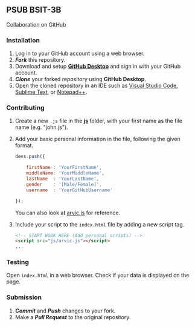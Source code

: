 ## PSUB BSIT-3B
Collaboration on GitHub

### Installation
1. Log in to your GitHub account using a web browser.
2. ***Fork*** this repository.
3. Download and setup [**GitHub Desktop**](https://desktop.github.com/) and sign in with your GitHub account.
4. ***Clone*** your forked repository using **GitHub Desktop**.
5. Open the cloned repository in an IDE such as
   [Visual Studio Code](https://code.visualstudio.com),
   [Sublime Text](https://www.sublimetext.com),
   or [Notepad++](https://notepad-plus-plus.org/downloads).

### Contributing
1. Create a new `.js` file in the [**js**](js) folder, with your first name as the file name (e.g. "john.js").
2. Add your basic personal information in the file, following the given format.

    ```javascript
    devs.push({
    
        firstName : 'YourFirstName',
        middleName: 'YourMiddleName',
        lastName  : 'YourLastName',
        gender    : '[Male/Female]',
        username  : 'YourGitHubUsername'
    
    });
    ```
   
    You can also look at [arvic.js](js/arvic.js) for reference.


3. Include your script to the `index.html` file by adding a new script tag.

    ```html
    <!-- START WORK HERE (Add personal scripts) -->
    <script src="js/arvic.js"></script>
    ...
    ```

### Testing
Open `index.html` in a web browser. Check if your data is displayed on the page.


### Submission
1. ***Commit*** and ***Push*** changes to your fork.
2. Make a ***Pull Request*** to the original repository.
